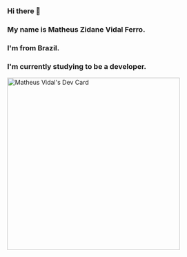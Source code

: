 ### Hi there 👋

### My name is Matheus Zidane Vidal Ferro.
### I'm from Brazil.
### I'm currently studying to be a developer.


<a href="https://app.daily.dev/matheuszvidal"><img src="https://api.daily.dev/devcards/e6a60d3e68ad42808cb2d00db5dcf2e1.png?r=la2" width="400" alt="Matheus Vidal's Dev Card"/></a>
<!--
**matheuszvidal/matheuszvidal** is a ✨ _special_ ✨ repository because its `README.md` (this file) appears on your GitHub profile.

Here are some ideas to get you started:

- 🔭 I’m currently working on ...
- 🌱 I’m currently learning ...
- 👯 I’m looking to collaborate on ...
- 🤔 I’m looking for help with ...
- 💬 Ask me about ...
- 📫 How to reach me: ...
- 😄 Pronouns: ...
- ⚡ Fun fact: ...
-->

